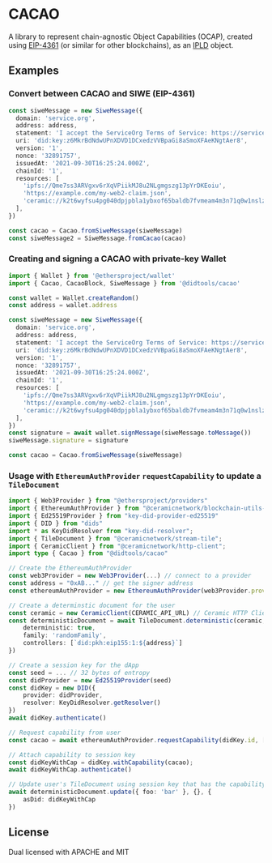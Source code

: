 # CACAO

A library to represent chain-agnostic Object Capabilities (OCAP), created using [EIP-4361](https://github.com/ethereum/EIPs/blob/5e9b0fe0728e160f56dd1e4cbf7dc0a0b1772f82/EIPS/eip-4361.md) (or similar for other blockchains), as an [IPLD](https://ipld.io/) object.

## Examples

### Convert between CACAO and SIWE (EIP-4361)

```typescript
const siweMessage = new SiweMessage({
  domain: 'service.org',
  address: address,
  statement: 'I accept the ServiceOrg Terms of Service: https://service.org/tos',
  uri: 'did:key:z6MkrBdNdwUPnXDVD1DCxedzVVBpaGi8aSmoXFAeKNgtAer8',
  version: '1',
  nonce: '32891757',
  issuedAt: '2021-09-30T16:25:24.000Z',
  chainId: '1',
  resources: [
    'ipfs://Qme7ss3ARVgxv6rXqVPiikMJ8u2NLgmgszg13pYrDKEoiu',
    'https://example.com/my-web2-claim.json',
    'ceramic://k2t6wyfsu4pg040dpjpbla1ybxof65baldb7fvmeam4m3n71q0w1nslz609u2d',
  ],
})

const cacao = Cacao.fromSiweMessage(siweMessage)
const siweMessage2 = SiweMessage.fromCacao(cacao)
```

### Creating and signing a CACAO with private-key Wallet

```typescript
import { Wallet } from '@ethersproject/wallet'
import { Cacao, CacaoBlock, SiweMessage } from '@didtools/cacao'

const wallet = Wallet.createRandom()
const address = wallet.address

const siweMessage = new SiweMessage({
  domain: 'service.org',
  address: address,
  statement: 'I accept the ServiceOrg Terms of Service: https://service.org/tos',
  uri: 'did:key:z6MkrBdNdwUPnXDVD1DCxedzVVBpaGi8aSmoXFAeKNgtAer8',
  version: '1',
  nonce: '32891757',
  issuedAt: '2021-09-30T16:25:24.000Z',
  chainId: '1',
  resources: [
    'ipfs://Qme7ss3ARVgxv6rXqVPiikMJ8u2NLgmgszg13pYrDKEoiu',
    'https://example.com/my-web2-claim.json',
    'ceramic://k2t6wyfsu4pg040dpjpbla1ybxof65baldb7fvmeam4m3n71q0w1nslz609u2d',
  ],
})
const signature = await wallet.signMessage(siweMessage.toMessage())
siweMessage.signature = signature

const cacao = Cacao.fromSiweMessage(siweMessage)
```

### Usage with `EthereumAuthProvider` `requestCapability` to update a `TileDocument`

```typescript
import { Web3Provider } from "@ethersproject/providers"
import { EthereumAuthProvider } from "@ceramicnetwork/blockchain-utils-linking";
import { Ed25519Provider } from "key-did-provider-ed25519"
import { DID } from "dids"
import * as KeyDidResolver from "key-did-resolver";
import { TileDocument } from "@ceramicnetwork/stream-tile";
import { CeramicClient } from "@ceramicnetwork/http-client";
import type { Cacao } from "@didtools/cacao"

// Create the EthereumAuthProvider
const web3Provider = new Web3Provider(...) // connect to a provider
const address = "0xAB..." // get the signer address
const ethereumAuthProvider = new EthereumAuthProvider(web3Provider.provider, address) // Note: we pass the underlying RPC provider, not the ethers.js wrapped version

// Create a determinstic document for the user
const ceramic = new CeramicClient(CERAMIC_API_URL) // Ceramic HTTP Client
const deterministicDocument = await TileDocument.deterministic(ceramic, {
    deterministic: true,
    family: 'randomFamily',
    controllers: [`did:pkh:eip155:1:${address}`]
})

// Create a session key for the dApp
const seed = ... // 32 bytes of entropy
const didProvider = new Ed25519Provider(seed)
const didKey = new DID({
    provider: didProvider,
    resolver: KeyDidResolver.getResolver()
})
await didKey.authenticate()

// Request capability from user
const cacao = await ethereumAuthProvider.requestCapability(didKey.id, [deterministicDocument.id.toUrl()])

// Attach capability to session key
const didKeyWithCap = didKey.withCapability(cacao);
await didKeyWithCap.authenticate()

// Update user's TileDocument using session key that has the capability
await deterministicDocument.update({ foo: 'bar' }, {}, {
    asDid: didKeyWithCap
})
```

## License

Dual licensed with APACHE and MIT
